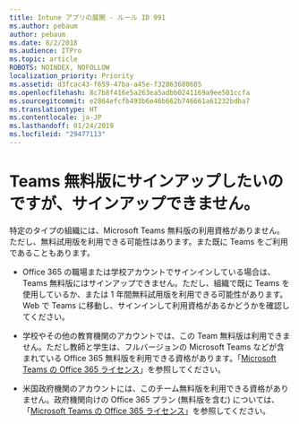 ```yaml
---
title: Intune アプリの展開 - ルール ID 991
ms.author: pebaum
author: pebaum
ms.date: 8/2/2018
ms.audience: ITPro
ms.topic: article
ROBOTS: NOINDEX, NOFOLLOW
localization_priority: Priority
ms.assetid: d3fcac43-f659-47ba-a45e-f32863680685
ms.openlocfilehash: 8c7b8f416e5a263ea5adbb0241169a9ee501ccfa
ms.sourcegitcommit: e2864efcfb493b6e46b662b746661a61232bdba7
ms.translationtype: HT
ms.contentlocale: ja-JP
ms.lasthandoff: 01/24/2019
ms.locfileid: "29477113"
---
```

# <a name="id-like-to-sign-up-for-teams-free-but-i-cant"></a>Teams 無料版にサインアップしたいのですが、サインアップできません。

特定のタイプの組織には、Microsoft Teams 無料版の利用資格がありません。ただし、無料試用版を利用できる可能性はあります。また既に Teams をご利用であることもあります。
  
- Office 365 の職場または学校アカウントでサインインしている場合は、Teams 無料版にはサインアップできません。ただし、組織で既に Teams を使用しているか、または 1 年間無料試用版を利用できる可能性があります。Web で Teams に移動し、サインインして利用資格があるかどうかを確認してください。
    
- 学校やその他の教育機関のアカウントでは、この Team 無料版は利用できません。ただし教師と学生は、フルバージョンの Microsoft Teams などが含まれている Office 365 無料版を利用できる資格があります。「[Microsoft Teams の Office 365 ライセンス](https://docs.microsoft.com/microsoftteams/office-365-licensing)」を参照してください。
    
- 米国政府機関のアカウントには、このチーム無料版を利用できる資格がありません。政府機関向けの Office 365 プラン (無料版を含む) については、「[Microsoft Teams の Office 365 ライセンス](https://docs.microsoft.com/microsoftteams/office-365-licensing)」を参照してください。
    

